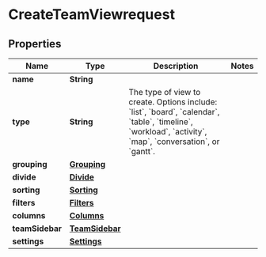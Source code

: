 

# CreateTeamViewrequest


## Properties

| Name | Type | Description | Notes |
|------------ | ------------- | ------------- | -------------|
|**name** | **String** |  |  |
|**type** | **String** | The type of view to create. Options include: &#x60;list&#x60;, &#x60;board&#x60;, &#x60;calendar&#x60;, &#x60;table&#x60;, &#x60;timeline&#x60;, &#x60;workload&#x60;, &#x60;activity&#x60;, &#x60;map&#x60;, &#x60;conversation&#x60;, or &#x60;gantt&#x60;. |  |
|**grouping** | [**Grouping**](Grouping.md) |  |  |
|**divide** | [**Divide**](Divide.md) |  |  |
|**sorting** | [**Sorting**](Sorting.md) |  |  |
|**filters** | [**Filters**](Filters.md) |  |  |
|**columns** | [**Columns**](Columns.md) |  |  |
|**teamSidebar** | [**TeamSidebar**](TeamSidebar.md) |  |  |
|**settings** | [**Settings**](Settings.md) |  |  |



